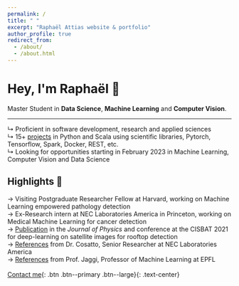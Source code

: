 ```yaml
---
permalink: /
title: " "
excerpt: "Raphaël Attias website & portfolio"
author_profile: true
redirect_from: 
  - /about/
  - /about.html
---
```

# Hey, I'm Raphaël <span class="wave">👋</span> 
Master Student in **Data Science**, **Machine Learning** and **Computer Vision**.<br>

---

↳ Proficient in software development, research and applied sciences<br>
↳ 15+ [projects](/year-archive/) in Python and Scala using scientific libraries, Pytorch, Tensorflow, Spark, Docker, REST, etc. <br>
↳ Looking for opportunities starting in February 2023 in Machine Learning, Computer Vision and Data Science

## Highlights 🌟
→ Visiting Postgraduate Researcher Fellow at Harvard, working on Machine Learning empowered pathology detection<br>
→ Ex-Research intern at NEC Laboratories America in Princeton, working on Medical Machine Learning for cancer detection<br>
→ [Publication](/publications/) in the *Journal of Physics* and conference at the CISBAT 2021 for deep-learning on satellite images for rooftop detection<br>
→ [References](/files/recommendation_jaggi.pdf) from Dr. Cosatto, Senior Researcher at NEC Laboratories America<br>
→ [References](/files/recommendation_jaggi.pdf) from Prof. Jaggi, Professor of Machine Learning at EPFL
<br><br>
[Contact me](mailto:raphael.attias@outlook.com){: .btn .btn--primary .btn--large}{: .text-center}

